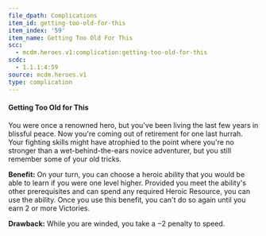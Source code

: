 ```yaml
---
file_dpath: Complications
item_id: getting-too-old-for-this
item_index: '59'
item_name: Getting Too Old For This
scc:
  - mcdm.heroes.v1:complication:getting-too-old-for-this
scdc:
  - 1.1.1:4:59
source: mcdm.heroes.v1
type: complication
---
```


#### Getting Too Old for This

You were once a renowned hero, but you've been living the last few years in blissful peace. Now you're coming out of retirement for one last hurrah. Your fighting skills might have atrophied to the point where you're no stronger than a wet-behind-the-ears novice adventurer, but you still remember some of your old tricks.

**Benefit:** On your turn, you can choose a heroic ability that you would be able to learn if you were one level higher. Provided you meet the ability's other prerequisites and can spend any required Heroic Resource, you can use the ability. Once you use this benefit, you can't do so again until you earn 2 or more Victories.

**Drawback:** While you are winded, you take a −2 penalty to speed.
